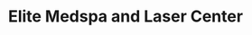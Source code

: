 ---
title: "Elite Medspa and Laser Center"
url: /greenville/elite-medspa-and-laser-center/
shop: beauty
---